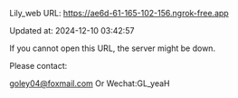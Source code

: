 Lily_web URL: https://ae6d-61-165-102-156.ngrok-free.app

Updated at: 2024-12-10 03:42:57

If you cannot open this URL, the server might be down.

Please contact: 

goley04@foxmail.com Or Wechat:GL_yeaH